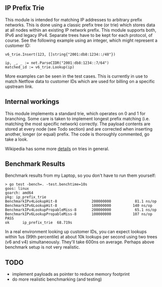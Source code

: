 ## IP Prefix Trie
This module is intended for matching IP addresses to arbitrary prefix networks.
This is done using a classic prefix tree (or trie) which stores data at all
nodes within an existing IP network prefix. This module supports both, IPv6 and
legacy IPv4. Separate trees have to be kept for each protocol, of course. See
the following example using an integer, which might represent a customer ID:

```
v6_trie.Insert(123, []string{"2001:db8:1234::/48"})

ip, _, _ := net.ParseCIDR("2001:db8:1234::7/64")
matched_id := v6_trie.Lookup(ip)
```

More examples can be seen in the test cases. This is currently in use to match
Netflow data to customer IDs which are used for billing on a specific upstream
link.


## Internal workings
This module implements a standard trie, which operates on 0 and 1 for
branching. Some care is taken to implement longest prefix matching (i.e.
matching the most specific network) correctly. The payload contents are stored
at every node (see Todo section) and are corrected when inserting another,
longer (or equal) prefix. The code is thoroughly commented, go take a look.

Wikipedia has some more [details](https://en.wikipedia.org/wiki/Trie) on tries
in general.


## Benchmark Results
Benchmark results from my Laptop, so you don't have to run them yourself:

```
> go test -bench=. -test.benchtime=10s
goos: linux
goarch: amd64
pkg: ip_prefix_trie
BenchmarkIPv4LookupHit-8            	200000000	        81.1 ns/op
BenchmarkIPv6LookupHit-8            	100000000	       140 ns/op
BenchmarkIPv4LookupPropableMiss-8   	200000000	        65.1 ns/op
BenchmarkIPv6LookupPropableMiss-8   	100000000	       107 ns/op
PASS
ok  	ip_prefix_trie	68.719s
```

In a real environment looking up customer IDs, you can expect lookups within
1us (99th percentile) at about 10k lookups per second using two trees (v6 and
v4) simultaneously. They'll take 600ns on average. Perhaps above benchmark
setup is not very realistic.

## TODO
 * implement payloads as pointer to reduce memory footprint
 * do more realistic benchmarking (and testing)
